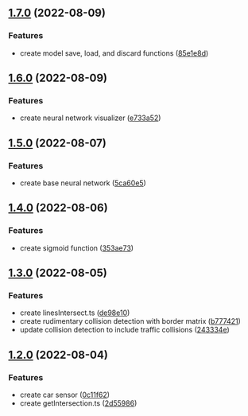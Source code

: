 ## [1.7.0](https://github.com/kito0/self-driving-car/compare/v1.6.0...v1.7.0) (2022-08-09)


### Features

* create model save, load, and discard functions ([85e1e8d](https://github.com/kito0/self-driving-car/commit/85e1e8d16466489a36c6cc60194caaaa72063849))

## [1.6.0](https://github.com/kito0/self-driving-car/compare/v1.5.0...v1.6.0) (2022-08-09)


### Features

* create neural network visualizer ([e733a52](https://github.com/kito0/self-driving-car/commit/e733a5273c5f5a59e1a1469a7ed20a02dd419f1e))

## [1.5.0](https://github.com/kito0/self-driving-car/compare/v1.4.0...v1.5.0) (2022-08-07)


### Features

* create base neural network ([5ca60e5](https://github.com/kito0/self-driving-car/commit/5ca60e5145aaf26c2c4a458edefce4f345a24117))

## [1.4.0](https://github.com/kito0/self-driving-car/compare/v1.3.0...v1.4.0) (2022-08-06)


### Features

* create sigmoid function ([353ae73](https://github.com/kito0/self-driving-car/commit/353ae7344e2d2e66887a1561b7717c9e9d56ea75))

## [1.3.0](https://github.com/kito0/self-driving-car/compare/v1.2.0...v1.3.0) (2022-08-05)


### Features

* create linesIntersect.ts ([de98e10](https://github.com/kito0/self-driving-car/commit/de98e10c0fafc50793c73eef91eb1344a25ae89e))
* create rudimentary collision detection with border matrix ([b777421](https://github.com/kito0/self-driving-car/commit/b77742158c1c26a29f305823ead7dca8163b03eb))
* update collision detection to include traffic collisions ([243334e](https://github.com/kito0/self-driving-car/commit/243334e48510c8e2fca533e509101b9e27dd6418))

## [1.2.0](https://github.com/kito0/self-driving-car/compare/v1.1.0...v1.2.0) (2022-08-04)


### Features

* create car sensor ([0c11f62](https://github.com/kito0/self-driving-car/commit/0c11f626bdea9bbab2df23a9526693ae80f9c650))
* create getIntersection.ts ([2d55986](https://github.com/kito0/self-driving-car/commit/2d559867369beb71d5c12b84841efb3bdff08248))
